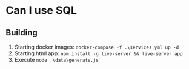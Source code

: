 # Can I use SQL

## Building
1. Starting docker images: ```docker-compose -f .\services.yml up -d```
2. Starting html app: ```npm install -g live-server && live-server app```
3. Execute ```node .\data\generate.js```
